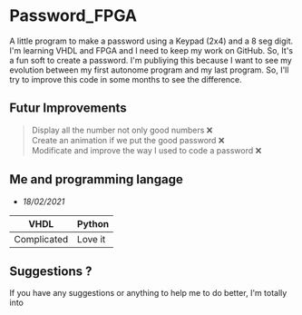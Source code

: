 # Password_FPGA
A little program to make a password using a Keypad (2x4) and a 8 seg digit. I'm learning VHDL and FPGA and I need to keep my work on GitHub.
So, It's a fun soft to create a password. I'm publiying this because I want to see my evolution between my first autonome program and my last program. 
So, I'll try to improve this code in some months to see the difference.

## Futur Improvements 
> Display all the number not only good numbers ❌  
> Create an animation if we put the good password ❌  
> Modificate and improve the way I used to code a password ❌  

## Me and programming langage
- *18/02/2021*

| VHDL                          | Python                      |
|-------------------------------|-----------------------------|
| Complicated                   | Love it                     |

## Suggestions ?
If you have any suggestions or anything to help me to do better, I'm totally into  
